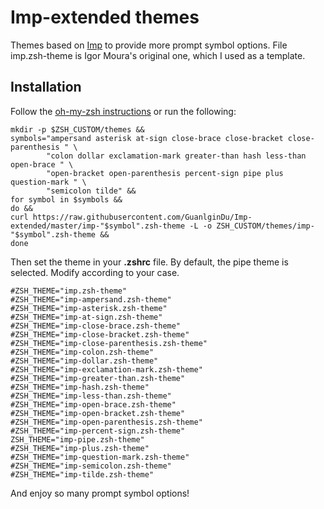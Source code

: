 #  Imp-extended themes

Themes based on [Imp](https://github.com/igormp/Imp) to provide more prompt symbol options.
File imp.zsh-theme is Igor Moura's original one, which I used as a template.

## Installation

Follow the [oh-my-zsh instructions](https://github.com/robbyrussell/oh-my-zsh/wiki/Customization#overriding-and-adding-themes) or run the following:
```
mkdir -p $ZSH_CUSTOM/themes &&
symbols="ampersand asterisk at-sign close-brace close-bracket close-parenthesis " \
        "colon dollar exclamation-mark greater-than hash less-than open-brace " \
        "open-bracket open-parenthesis percent-sign pipe plus question-mark " \
        "semicolon tilde" &&
for symbol in $symbols &&
do &&
curl https://raw.githubusercontent.com/GuanlginDu/Imp-extended/master/imp-"$symbol".zsh-theme -L -o ZSH_CUSTOM/themes/imp-"$symbol".zsh-theme &&
done
```
Then set the theme in your **.zshrc** file. By default, the pipe theme is selected.
Modify according to your case.

```
#ZSH_THEME="imp.zsh-theme"
#ZSH_THEME="imp-ampersand.zsh-theme"
#ZSH_THEME="imp-asterisk.zsh-theme"
#ZSH_THEME="imp-at-sign.zsh-theme"
#ZSH_THEME="imp-close-brace.zsh-theme"
#ZSH_THEME="imp-close-bracket.zsh-theme"
#ZSH_THEME="imp-close-parenthesis.zsh-theme"
#ZSH_THEME="imp-colon.zsh-theme"
#ZSH_THEME="imp-dollar.zsh-theme"
#ZSH_THEME="imp-exclamation-mark.zsh-theme"
#ZSH_THEME="imp-greater-than.zsh-theme"
#ZSH_THEME="imp-hash.zsh-theme"
#ZSH_THEME="imp-less-than.zsh-theme"
#ZSH_THEME="imp-open-brace.zsh-theme"
#ZSH_THEME="imp-open-bracket.zsh-theme"
#ZSH_THEME="imp-open-parenthesis.zsh-theme"
#ZSH_THEME="imp-percent-sign.zsh-theme"
ZSH_THEME="imp-pipe.zsh-theme"
#ZSH_THEME="imp-plus.zsh-theme"
#ZSH_THEME="imp-question-mark.zsh-theme"
#ZSH_THEME="imp-semicolon.zsh-theme"
#ZSH_THEME="imp-tilde.zsh-theme"
```
And enjoy so many prompt symbol options!
